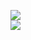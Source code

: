 [![](https://img.shields.io/badge/Made%20With-Github%20Spray-lightgrey.svg?style=for-the-badge&logo=github)](https://github.com/Annihil/github-spray#18728)  
[![](https://i.imgur.com/2DrTn0Z.gif)](https://github.com/Annihil/github-spray)